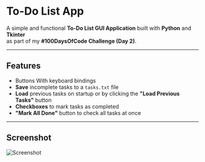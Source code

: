 # To-Do List App

A simple and functional **To-Do List GUI Application** built with **Python** and **Tkinter**  
as part of my **#100DaysOfCode Challenge (Day 2)**.

---

## Features

- Buttons With keyboard bindings
- **Save** incomplete tasks to a `tasks.txt` file
- **Load** previous tasks on startup or by clicking the **"Load Previous Tasks"** button
- **Checkboxes** to mark tasks as completed
- **"Mark All Done"** button to check all tasks at once

---

## Screenshot

![Screenshot](../day2.png)  


